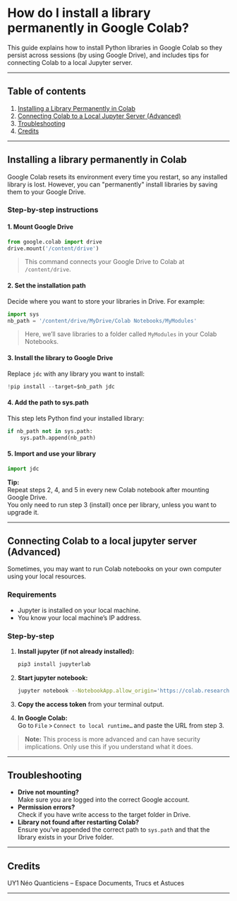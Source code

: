 # How do I install a library permanently in Google Colab?

This guide explains how to install Python libraries in Google Colab so they persist across sessions (by using Google Drive), and includes tips for connecting Colab to a local Jupyter server.

---

## Table of contents

1. [Installing a Library Permanently in Colab](#installing-a-library-permanently-in-colab)
2. [Connecting Colab to a Local Jupyter Server (Advanced)](#connecting-colab-to-a-local-jupyter-server-advanced)
3. [Troubleshooting](#troubleshooting)
4. [Credits](#credits)

---

## Installing a library permanently in Colab

Google Colab resets its environment every time you restart, so any installed library is lost. However, you can "permanently" install libraries by saving them to your Google Drive.

### Step-by-step instructions

#### 1. Mount Google Drive

```python
from google.colab import drive
drive.mount('/content/drive')
```
> This command connects your Google Drive to Colab at `/content/drive`.

#### 2. Set the installation path

Decide where you want to store your libraries in Drive. For example:

```python
import sys
nb_path = '/content/drive/MyDrive/Colab Notebooks/MyModules'
```
> Here, we’ll save libraries to a folder called `MyModules` in your Colab Notebooks.

#### 3. Install the library to Google Drive

Replace `jdc` with any library you want to install:

```python
!pip install --target=$nb_path jdc
```

#### 4. Add the path to sys.path

This step lets Python find your installed library:

```python
if nb_path not in sys.path:
    sys.path.append(nb_path)
```

#### 5. Import and use your library

```python
import jdc
```

**Tip:**  
Repeat steps 2, 4, and 5 in every new Colab notebook after mounting Google Drive.  
You only need to run step 3 (install) once per library, unless you want to upgrade it.

---

## Connecting Colab to a local jupyter server (Advanced)

Sometimes, you may want to run Colab notebooks on your own computer using your local resources.

### Requirements

- Jupyter is installed on your local machine.
- You know your local machine’s IP address.

### Step-by-step

1. **Install jupyter (if not already installed):**
    ```bash
    pip3 install jupyterlab
    ```

2. **Start jupyter notebook:**
    ```bash
    jupyter notebook --NotebookApp.allow_origin='https://colab.research.google.com' --port=8888 --NotebookApp.port_retries=0
    ```

3. **Copy the access token** from your terminal output.

4. **In Google Colab:**  
   Go to `File` > `Connect to local runtime…` and paste the URL from step 3.

> **Note:** This process is more advanced and can have security implications. Only use this if you understand what it does.

---

## Troubleshooting

- **Drive not mounting?**  
  Make sure you are logged into the correct Google account.
- **Permission errors?**  
  Check if you have write access to the target folder in Drive.
- **Library not found after restarting Colab?**  
  Ensure you’ve appended the correct path to `sys.path` and that the library exists in your Drive folder.

---

## Credits

UY1 Néo Quanticiens – Espace Documents, Trucs et Astuces

---
